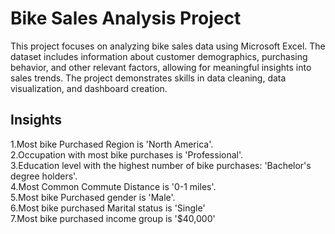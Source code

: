 # Bike Sales Analysis Project
This project focuses on analyzing bike sales data using Microsoft Excel. The dataset includes information about customer demographics, purchasing behavior, and other relevant factors, allowing for meaningful insights into sales trends. The project demonstrates skills in data cleaning, data visualization, and dashboard creation.

## Insights 
1.Most bike Purchased Region is 'North America'.\
2.Occupation with most bike purchases is 'Professional'.\
3.Education level with the highest number of bike purchases: 'Bachelor's degree holders'.\
4.Most Common Commute Distance is '0-1 miles'.\
5.Most bike Purchased gender is 'Male'.\
6.Most bike purchased Marital status is 'Single'\
7.Most bike purchased income group is '$40,000'
